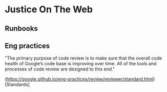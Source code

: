 # Justice On The Web

## Runbooks

## Eng practices

"The primary purpose of code review is to make sure that the overall code health of Google’s code base is improving over time. All of the tools and processes of code review are designed to this end."

(https://google.github.io/eng-practices/review/reviewer/standard.html)[Standards]
